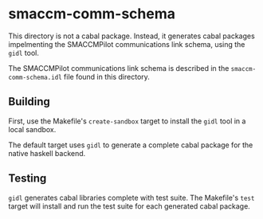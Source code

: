 # smaccm-comm-schema

This directory is not a cabal package. Instead, it generates cabal packages
impelmenting the SMACCMPilot communications link schema, using the `gidl` tool.

The SMACCMPilot communications link schema is described in the
`smaccm-comm-schema.idl` file found in this directory.

## Building

First, use the Makefile's `create-sandbox` target to install the `gidl` tool in
a local sandbox.

The default target uses `gidl` to generate a complete cabal package for the
native haskell backend.

## Testing

`gidl` generates cabal libraries complete with test suite. The Makefile's `test`
target will install and run the test suite for each generated cabal package.

